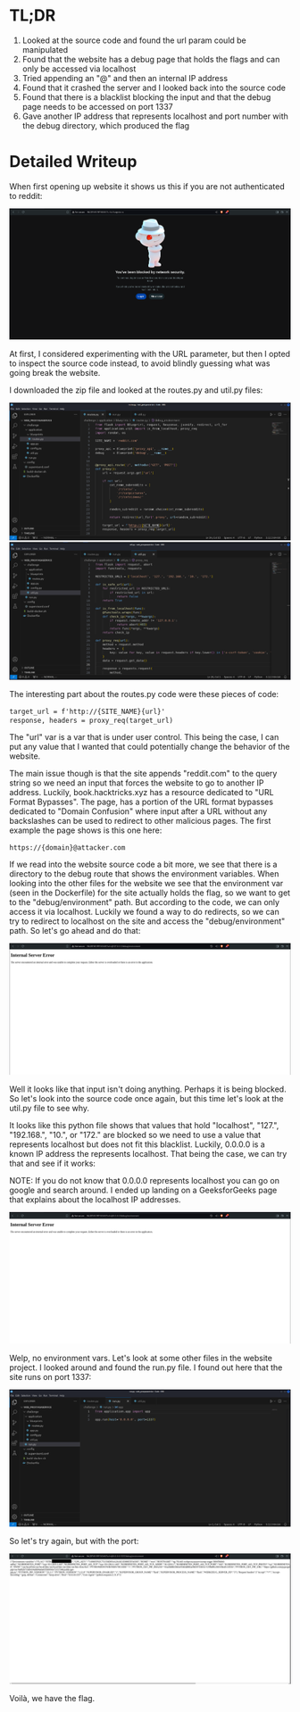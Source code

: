 # TL;DR

1. Looked at the source code and found the url param could be manipulated
2. Found that the website has a debug page that holds the flags and can only be accessed via localhost
3. Tried appending an "@" and then an internal IP address
4. Found that it crashed the server and I looked back into the source code
5. Found that there is a blacklist blocking the input and that the debug page needs to be accessed on port 1337
6. Gave another IP address that represents localhost and port number with the debug directory, which produced the flag

# Detailed Writeup

When first opening up website it shows us this if you are not authenticated to reddit:

![alt text](https://github.com/GabeALopez/CTF-Writeups/blob/main/Images/HTB/ProxyAsAService/homepage.png)

At first, I considered experimenting with the URL parameter, but then I opted to inspect the source code instead, to avoid blindly guessing what was going break the website.

I downloaded the zip file and looked at the routes.py and util.py files:

![alt text](https://github.com/GabeALopez/CTF-Writeups/blob/main/Images/HTB/ProxyAsAService/routes.png)
![alt text](https://github.com/GabeALopez/CTF-Writeups/blob/main/Images/HTB/ProxyAsAService/util.png)

The interesting part about the routes.py code were these pieces of code:

```
target_url = f'http://{SITE_NAME}{url}'
response, headers = proxy_req(target_url)
```

The "url" var is a var that is under user control. This being the case, I can put any value that I wanted that could potentially change the behavior of the website.

The main issue though is that the site appends "reddit.com" to the query string so we need an input that forces the website to go to another IP address. Luckily, book.hacktricks.xyz has a resource dedicated to "URL Format Bypasses". The page, has a portion of the URL format bypasses dedicated to "Domain Confusion" where input after a URL without any backslashes can be used to redirect to other malicious pages. The first example the page shows is this one here:

```
https://{domain}@attacker.com
```
If we read into the website source code a bit more, we see that there is a directory to the debug route that shows the environment variables. When looking into the other files for the website we see that the environment var (seen in the Dockerfile) for the site actually holds the flag, so we want to get to the "debug/environment" path. But according to the code, we can only access it via localhost. Luckily we found a way to do redirects, so we can try to redirect to localhost on the site and access the "debug/environment" path. So let's go ahead and do that:

![alt text](https://github.com/GabeALopez/CTF-Writeups/blob/main/Images/HTB/ProxyAsAService/first-try.png)

Well it looks like that input isn't doing anything. Perhaps it is being blocked. So let's look into the source code once again, but this time let's look at the util.py file to see why. 

It looks like this python file shows that values that hold "localhost", "127.", "192.168.", "10.", or "172." are blocked so we need to use a value that represents localhost but does not fit this blacklist. Luckily, 0.0.0.0 is a known IP address the represents localhost. That being the case, we can try that and see if it works:

NOTE: If you do not know that 0.0.0.0 represents localhost you can go on google and search around. I ended up landing on a GeeksforGeeks page that explains about the localhost IP addresses.

![alt text](https://github.com/GabeALopez/CTF-Writeups/blob/main/Images/HTB/ProxyAsAService/second-try.png)

Welp, no environment vars. Let's look at some other files in the website project. I looked around and found the run.py file. I found out here that the site runs on port 1337:

![alt text](https://github.com/GabeALopez/CTF-Writeups/blob/main/Images/HTB/ProxyAsAService/port.png)

So let's try again, but with the port:

![alt text](https://github.com/GabeALopez/CTF-Writeups/blob/main/Images/HTB/ProxyAsAService/flag.png)

Voilà, we have the flag.